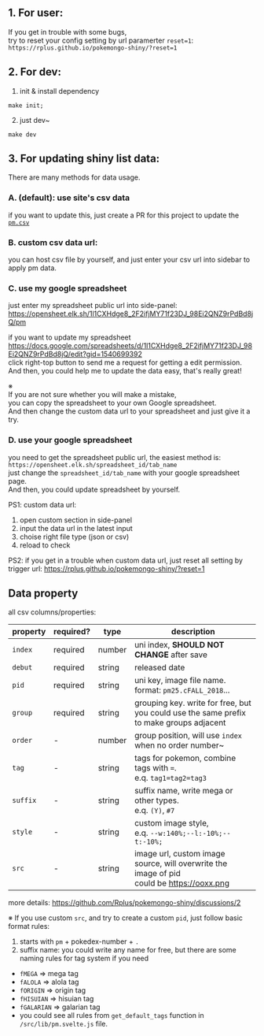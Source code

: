 ## 1. For user:

If you get in trouble with some bugs,  
try to reset your config setting by url paramerter `reset=1`:  
`https://rplus.github.io/pokemongo-shiny/?reset=1`


## 2. For dev:

1. init & install dependency
  ```
  make init;
  ```

2. just dev~
  ```
  make dev
  ```


## 3. For updating shiny list data:

There are many methods for data usage.

### A. (default): use site's csv data

  if you want to update this,
  just create a PR for this project to update the [`pm.csv`](https://github.com/Rplus/pokemongo-shiny/blob/main/src/assets/data/pm.csv)

### B. custom csv data url:

  you can host csv file by yourself, and just enter your csv url into sidebar to apply pm data.

### C. use my google spreadsheet

  just enter my spreadsheet public url into side-panel:  
  <https://opensheet.elk.sh/1l1CXHdge8_2F2ifjMY71f23DJ_98Ei2QNZ9rPdBd8jQ/pm>

  if you want to update my spreadsheet  
  <https://docs.google.com/spreadsheets/d/1l1CXHdge8_2F2ifjMY71f23DJ_98Ei2QNZ9rPdBd8jQ/edit?gid=1540699392>  
  click right-top button to send me a request for getting a edit permission.  
  And then, you could help me to update the data easy, that's really great!

  ※  
  If you are not sure whether you will make a mistake,  
  you can copy the spreadsheet to your own Google spreadsheet.  
  And then change the custom data url to your spreadsheet and just give it a try.

### D. use your google spreadsheet

  you need to get the spreadsheet public url, the easiest method is:  
  `https://opensheet.elk.sh/spreadsheet_id/tab_name`  
  just change the `spreadsheet_id/tab_name` with your google spreadsheet page.  
  And then, you could update spreadsheet by yourself.

PS1:
custom data url:
  1. open custom section in side-panel
  2. input the data url in the latest input
  3. choise right file type (json or csv)
  4. reload to check

PS2:
if you get in a trouble when custom data url, just reset all setting by trigger url: <https://rplus.github.io/pokemongo-shiny/?reset=1>



## Data property

all csv columns/properties:

| property | required? | type | description |
| -------- | -------- | ----- | ----- |
| `index`  | required | number | uni index, **SHOULD NOT CHANGE** after save |
| `debut`  | required | string | released date |
| `pid`    | required | string | uni key, image file name. format: `pm25.cFALL_2018`... |
| `group`  | required | string | grouping key. write for free, but you could use the same prefix to make groups adjacent |
| `order`  | -        | number | group position, will use `index` when no order number~  |
| `tag`    | -        | string | tags for pokemon, combine tags with `=`.<br> e.q. `tag1=tag2=tag3` |
| `suffix` | -        | string | suffix name, write mega or other types.<br>e.q. `(Y)`, `#7` |
| `style`  | -        | string | custom image style,<br>e.q. `--w:140%;--l:-10%;--t:-10%;`
| `src`    | -        | string | image url, custom image source, will overwrite the image of pid <br> could be https://ooxx.png |

more details:
https://github.com/Rplus/pokemongo-shiny/discussions/2

※ If you use custom `src`, and try to create a custom `pid`, just follow basic format rules:

1. starts with `pm` + pokedex-number + `.`
2. suffix name: you could write any name for free, but there are some naming rules for tag system if you need
  * `fMEGA` => mega tag
  * `fALOLA` => alola tag
  * `fORIGIN` => origin tag
  * `fHISUIAN` => hisuian tag
  * `fGALARIAN` => galarian tag
  * you could see all rules from `get_default_tags` function in `/src/lib/pm.svelte.js` file.
